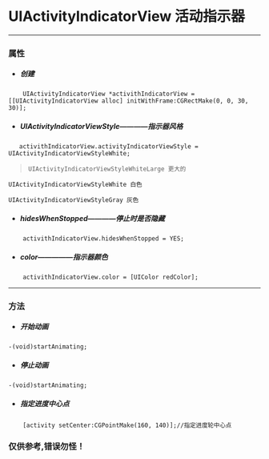 # UIActivityIndicatorView 活动指示器
***
### 属性
- ##### 创建
```
    UIActivityIndicatorView *activithIndicatorView = [[UIActivityIndicatorView alloc] initWithFrame:CGRectMake(0, 0, 30, 30)];
```

- ##### UIActivityIndicatorViewStyle————指示器风格
```
   activithIndicatorView.activityIndicatorViewStyle = UIActivityIndicatorViewStyleWhite;
```
>     UIActivityIndicatorViewStyleWhiteLarge 更大的
> 
    UIActivityIndicatorViewStyleWhite 白色
> 
    UIActivityIndicatorViewStyleGray 灰色

- ##### hidesWhenStopped————停止时是否隐藏
```
    activithIndicatorView.hidesWhenStopped = YES;
```

- ##### color—————指示器颜色
```
    activithIndicatorView.color = [UIColor redColor];
```

***
### 方法
- ##### 开始动画
```
-(void)startAnimating;
```

- ##### 停止动画
```
-(void)startAnimating;
```

- ##### 指定进度中心点
```
    [activity setCenter:CGPointMake(160, 140)];//指定进度轮中心点
```

### 仅供参考,错误勿怪！